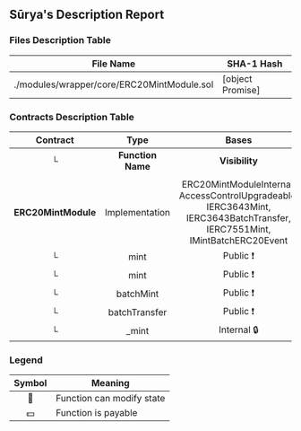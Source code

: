 ## Sūrya's Description Report

### Files Description Table


|  File Name  |  SHA-1 Hash  |
|-------------|--------------|
| ./modules/wrapper/core/ERC20MintModule.sol | [object Promise] |


### Contracts Description Table


|  Contract  |         Type        |       Bases      |                  |                 |
|:----------:|:-------------------:|:----------------:|:----------------:|:---------------:|
|     └      |  **Function Name**  |  **Visibility**  |  **Mutability**  |  **Modifiers**  |
||||||
| **ERC20MintModule** | Implementation | ERC20MintModuleInternal, AccessControlUpgradeable, IERC3643Mint, IERC3643BatchTransfer, IERC7551Mint, IMintBatchERC20Event |||
| └ | mint | Public ❗️ | 🛑  | onlyRole |
| └ | mint | Public ❗️ | 🛑  | onlyRole |
| └ | batchMint | Public ❗️ | 🛑  | onlyRole |
| └ | batchTransfer | Public ❗️ | 🛑  | onlyRole |
| └ | _mint | Internal 🔒 | 🛑  | |


### Legend

|  Symbol  |  Meaning  |
|:--------:|-----------|
|    🛑    | Function can modify state |
|    💵    | Function is payable |
